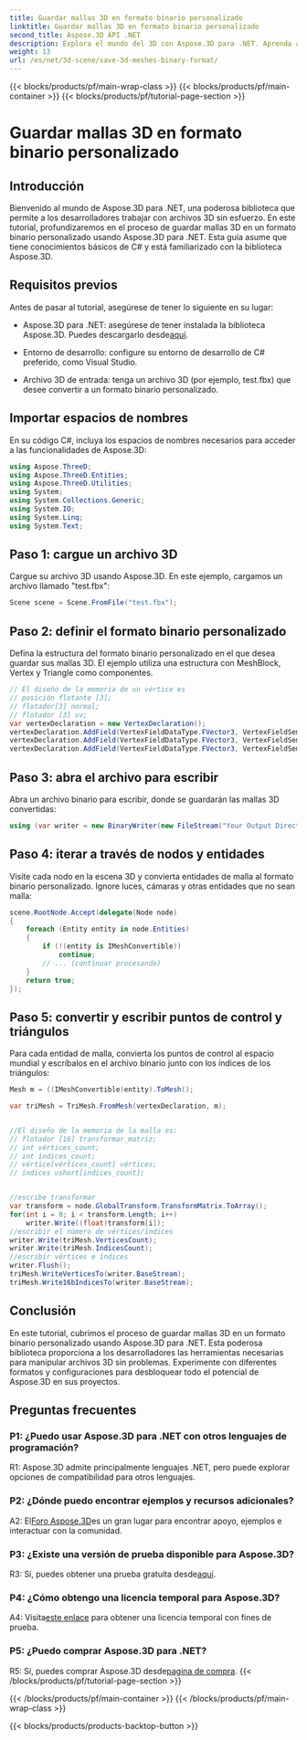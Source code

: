 ```yaml
---
title: Guardar mallas 3D en formato binario personalizado
linktitle: Guardar mallas 3D en formato binario personalizado
second_title: Aspose.3D API .NET
description: Explora el mundo del 3D con Aspose.3D para .NET. Aprenda a guardar mallas en formato binario personalizado.
weight: 13
url: /es/net/3d-scene/save-3d-meshes-binary-format/
---
```


{{< blocks/products/pf/main-wrap-class >}}
{{< blocks/products/pf/main-container >}}
{{< blocks/products/pf/tutorial-page-section >}}

# Guardar mallas 3D en formato binario personalizado

## Introducción

Bienvenido al mundo de Aspose.3D para .NET, una poderosa biblioteca que permite a los desarrolladores trabajar con archivos 3D sin esfuerzo. En este tutorial, profundizaremos en el proceso de guardar mallas 3D en un formato binario personalizado usando Aspose.3D para .NET. Esta guía asume que tiene conocimientos básicos de C# y está familiarizado con la biblioteca Aspose.3D.

## Requisitos previos

Antes de pasar al tutorial, asegúrese de tener lo siguiente en su lugar:

-  Aspose.3D para .NET: asegúrese de tener instalada la biblioteca Aspose.3D. Puedes descargarlo desde[aquí](https://releases.aspose.com/3d/net/).

- Entorno de desarrollo: configure su entorno de desarrollo de C# preferido, como Visual Studio.

- Archivo 3D de entrada: tenga un archivo 3D (por ejemplo, test.fbx) que desee convertir a un formato binario personalizado.

## Importar espacios de nombres

En su código C#, incluya los espacios de nombres necesarios para acceder a las funcionalidades de Aspose.3D:

```csharp
using Aspose.ThreeD;
using Aspose.ThreeD.Entities;
using Aspose.ThreeD.Utilities;
using System;
using System.Collections.Generic;
using System.IO;
using System.Linq;
using System.Text;
```

## Paso 1: cargue un archivo 3D

Cargue su archivo 3D usando Aspose.3D. En este ejemplo, cargamos un archivo llamado "test.fbx":

```csharp
Scene scene = Scene.FromFile("test.fbx");
```

## Paso 2: definir el formato binario personalizado

Defina la estructura del formato binario personalizado en el que desea guardar sus mallas 3D. El ejemplo utiliza una estructura con MeshBlock, Vertex y Triangle como componentes.

```csharp
// El diseño de la memoria de un vértice es
// posición flotante [3];
// flotador[3] normal;
// flotador [3] uv;
var vertexDeclaration = new VertexDeclaration();
vertexDeclaration.AddField(VertexFieldDataType.FVector3, VertexFieldSemantic.Position);
vertexDeclaration.AddField(VertexFieldDataType.FVector3, VertexFieldSemantic.Normal);
vertexDeclaration.AddField(VertexFieldDataType.FVector3, VertexFieldSemantic.UV);

```

## Paso 3: abra el archivo para escribir

Abra un archivo binario para escribir, donde se guardarán las mallas 3D convertidas:

```csharp
using (var writer = new BinaryWriter(new FileStream("Your Output Directory" + "Save3DMeshesInCustomBinaryFormat_out", FileMode.Create, FileAccess.Write)))
```

## Paso 4: iterar a través de nodos y entidades

Visite cada nodo en la escena 3D y convierta entidades de malla al formato binario personalizado. Ignore luces, cámaras y otras entidades que no sean malla:

```csharp
scene.RootNode.Accept(delegate(Node node)
{
    foreach (Entity entity in node.Entities)
    {
        if (!(entity is IMeshConvertible))
            continue;
        // ... (continuar procesando)
    }
    return true;
});
```

## Paso 5: convertir y escribir puntos de control y triángulos

Para cada entidad de malla, convierta los puntos de control al espacio mundial y escríbalos en el archivo binario junto con los índices de los triángulos:

```csharp
Mesh m = ((IMeshConvertible)entity).ToMesh();

var triMesh = TriMesh.FromMesh(vertexDeclaration, m);


//El diseño de la memoria de la malla es:
// flotador [16] transformar_matriz;
// int vértices_count;
// int índices_count;
// vértice[vértices_count] vértices;
// índices ushort[indices_count];


//escribe transformar
var transform = node.GlobalTransform.TransformMatrix.ToArray();
for(int i = 0; i < transform.Length; i++)
    writer.Write((float)transform[i]);
//escribir el número de vértices/índices
writer.Write(triMesh.VerticesCount);
writer.Write(triMesh.IndicesCount);
//escribir vértices e índices
writer.Flush();
triMesh.WriteVerticesTo(writer.BaseStream);
triMesh.Write16bIndicesTo(writer.BaseStream);

```

## Conclusión

En este tutorial, cubrimos el proceso de guardar mallas 3D en un formato binario personalizado usando Aspose.3D para .NET. Esta poderosa biblioteca proporciona a los desarrolladores las herramientas necesarias para manipular archivos 3D sin problemas. Experimente con diferentes formatos y configuraciones para desbloquear todo el potencial de Aspose.3D en sus proyectos.

## Preguntas frecuentes

### P1: ¿Puedo usar Aspose.3D para .NET con otros lenguajes de programación?

R1: Aspose.3D admite principalmente lenguajes .NET, pero puede explorar opciones de compatibilidad para otros lenguajes.

### P2: ¿Dónde puedo encontrar ejemplos y recursos adicionales?

 A2: El[Foro Aspose.3D](https://forum.aspose.com/c/3d/18)es un gran lugar para encontrar apoyo, ejemplos e interactuar con la comunidad.

### P3: ¿Existe una versión de prueba disponible para Aspose.3D?

 R3: Sí, puedes obtener una prueba gratuita desde[aquí](https://releases.aspose.com/).

### P4: ¿Cómo obtengo una licencia temporal para Aspose.3D?

 A4: Visita[este enlace](https://purchase.aspose.com/temporary-license/) para obtener una licencia temporal con fines de prueba.

### P5: ¿Puedo comprar Aspose.3D para .NET?

 R5: Sí, puedes comprar Aspose.3D desde[pagina de compra](https://purchase.aspose.com/buy).
{{< /blocks/products/pf/tutorial-page-section >}}

{{< /blocks/products/pf/main-container >}}
{{< /blocks/products/pf/main-wrap-class >}}

{{< blocks/products/products-backtop-button >}}
